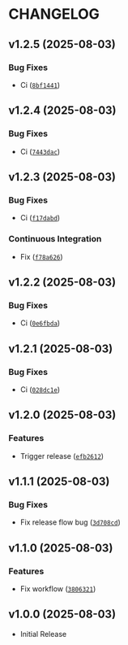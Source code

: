 # CHANGELOG

<!-- version list -->

## v1.2.5 (2025-08-03)

### Bug Fixes

- Ci
  ([`8bf1441`](https://github.com/varphi-lang/varphi-devkit/commit/8bf1441be1ad9c0f61b6afc125f529d758b63ab8))


## v1.2.4 (2025-08-03)

### Bug Fixes

- Ci
  ([`7443dac`](https://github.com/varphi-lang/varphi-devkit/commit/7443daca7d4f506688d4e9f5cc55dc64faa0bb2a))


## v1.2.3 (2025-08-03)

### Bug Fixes

- Ci
  ([`f17dabd`](https://github.com/varphi-lang/varphi-devkit/commit/f17dabd3148e7b335b485de792feabf559588a1d))

### Continuous Integration

- Fix
  ([`f78a626`](https://github.com/varphi-lang/varphi-devkit/commit/f78a6266113677fb9a5a344f9b5bde4e40495f66))


## v1.2.2 (2025-08-03)

### Bug Fixes

- Ci
  ([`0e6fbda`](https://github.com/varphi-lang/varphi-devkit/commit/0e6fbda6912e4a4bd2cac403caa51dad7238d739))


## v1.2.1 (2025-08-03)

### Bug Fixes

- Ci
  ([`028dc1e`](https://github.com/varphi-lang/varphi-devkit/commit/028dc1e4bc425129ca5d4b9528f3eb6fa9e85ec9))


## v1.2.0 (2025-08-03)

### Features

- Trigger release
  ([`efb2612`](https://github.com/varphi-lang/varphi-devkit/commit/efb26124df24abc0a033d653c2a832db1003c187))


## v1.1.1 (2025-08-03)

### Bug Fixes

- Fix release flow bug
  ([`3d708cd`](https://github.com/varphi-lang/varphi-devkit/commit/3d708cd376df3fa0312413f08869f2ec12ff68d3))


## v1.1.0 (2025-08-03)

### Features

- Fix workflow
  ([`3806321`](https://github.com/varphi-lang/varphi-devkit/commit/3806321fd14dce855eb001ffb01b73c88bd4fb56))


## v1.0.0 (2025-08-03)

- Initial Release

